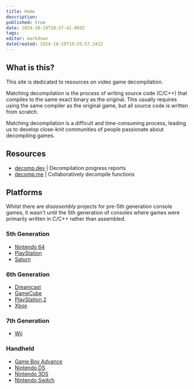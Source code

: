 ```yaml
---
title: Home
description: 
published: true
date: 2024-10-19T20:57:42.089Z
tags: 
editor: markdown
dateCreated: 2024-10-19T19:55:57.341Z
---
```


## What is this?

This site is dedicated to resources on video game decompilation.

Matching decompilation is the process of writing source code (C/C++) that compiles to the same exact binary as the original. This usually requires using the same compiler as the original game, but all source code is written from scratch.

Matching decompilation is a difficult and time-consuming process, leading us to develop close-knit communities of people passionate about decompiling games.

## Resources

- [decomp.dev](https://decomp.dev) | Decompilation progress reports
- [decomp.me](https://decomp.me) | Collaboratively decompile functions

## Platforms

Whilst there are *disassembly* projects for pre-5th generation console games, it wasn't until the 5th generation of consoles where games were primarily written in C/C++ rather than assembled.

### 5th Generation
- [Nintendo 64](/platforms/nintendo-64)
- [PlayStation](/platforms/playstation)
- [Saturn](/platforms/saturn)

### 6th Generation
- [Dreamcast](/platforms/dreamcast)
- [GameCube](/platforms/gamecube-wii)
- [PlayStation 2](/platforms/playstation-2)
- [Xbox](/platforms/xbox)

### 7th Generation
- [Wii](/platforms/gamecube-wii)

### Handheld
- [Game Boy Advance](/platforms/game-boy-advance)
- [Nintendo DS](/platforms/nintendo-ds)
- [Nintendo 3DS](/platforms/nintendo-3ds)
- [Nintendo Switch](/platforms/switch)
